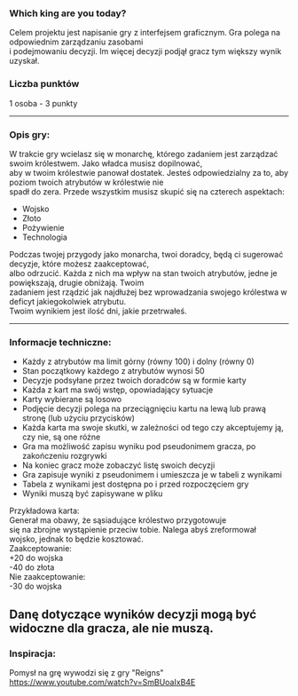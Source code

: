 ### Which king are you today?

Celem projektu jest napisanie gry z interfejsem graficznym.
Gra polega na odpowiednim zarządzaniu zasobami <br> i podejmowaniu decyzji.
Im więcej decyzji podjął gracz tym większy wynik uzyskał.

### Liczba punktów

1 osoba - 3 punkty

---
### Opis gry:

W trakcie gry wcielasz się w monarchę, którego zadaniem jest zarządzać swoim królestwem. Jako władca musisz dopilnować,<br> aby w twoim królestwie panował dostatek. Jesteś odpowiedzialny za to, aby poziom twoich atrybutów w królestwie nie <br> spadł do zera. Przede wszystkim musisz skupić się na czterech aspektach:

  - Wojsko
  - Złoto
  - Pożywienie
  - Technologia

Podczas twojej przygody jako monarcha, twoi doradcy, będą ci sugerować decyzje, które możesz zaakceptować,<br> albo odrzucić. Każda z nich ma wpływ na stan twoich atrybutów, jedne je powiększają, drugie obniżają. Twoim <br> zadaniem jest rządzić jak najdłużej bez wprowadzania swojego królestwa w deficyt jakiegokolwiek atrybutu.<br> Twoim wynikiem jest ilość dni,
jakie przetrwałeś.

---
### Informacje techniczne:
 - Każdy z atrybutów ma limit górny (równy 100) i dolny (równy 0)
 - Stan początkowy każdego z atrybutów wynosi 50
 - Decyzje podsyłane przez twoich doradców są w formie karty
 - Każda z kart ma swój wstęp, opowiadający sytuacje
 - Karty wybierane są losowo
 - Podjęcie decyzji polega na przeciągnięciu kartu na lewą lub prawą stronę (lub użyciu przycisków)
 - Każda karta ma swoje skutki, w zależności od tego czy akceptujemy ją, czy nie, są one różne
 - Gra ma możliwość zapisu wyniku pod pseudonimem gracza, po zakończeniu rozgrywki
 - Na koniec gracz może zobaczyć listę swoich decyzji
 - Gra zapisuje wyniki z pseudonimem i umieszcza je w tabeli z wynikami
 - Tabela z wynikami jest dostępna po i przed rozpoczęciem gry
 - Wyniki muszą być zapisywane w pliku

  Przykładowa karta: <br>
  Generał ma obawy, że sąsiadujące królestwo przygotowuje <br>
  się na zbrojne wystąpienie przeciw tobie. Nalega abyś zreformował <br>
  wojsko, jednak to będzie kosztować.<br>
  Zaakceptowanie: <br>
   +20 do wojska <br>
   -40 do złota <br>
  Nie zaakceptowanie: <br>
  -30 do wojska <br>
  
 Danę dotyczące wyników decyzji mogą być widoczne dla gracza, ale nie muszą.
---
### Inspiracja:
Pomysł na grę wywodzi się z gry "Reigns"
https://www.youtube.com/watch?v=SmBUoaIxB4E

